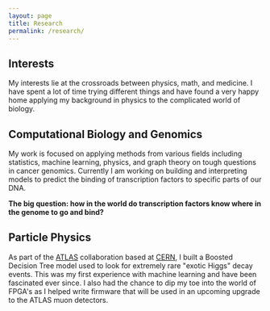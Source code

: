 ```yaml
---
layout: page
title: Research
permalink: /research/
---
```

Interests
---------
My interests lie at the crossroads between physics, math, and medicine. I have spent a lot of time trying different things and have found a very happy home applying my background in physics to the complicated world of biology. 

Computational Biology and Genomics
----------------------------------
My work is focused on applying methods from various fields including statistics, machine learning, physics, and graph theory on tough questions in cancer genomics. Currently I am working on building and interpreting models to predict the binding of transcription factors to specific parts of our DNA. 

**The big question: how in the world do transcription factors know where in the genome to go and bind?**

Particle Physics
-----------------
As part of the [ATLAS](http://atlas.cern) collaboration based at [CERN](https://home.cern), I built a Boosted Decision Tree model used to look for extremely rare "exotic Higgs" decay events. This was my first experience with machine learning and have been fascinated ever since. I also had the chance to dip my toe into the world of FPGA's as I helped write firmware that will be used in an upcoming upgrade to the ATLAS muon detectors.


